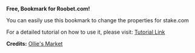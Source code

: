 **Free, Bookmark for Roobet.com!**

You can easily use this bookmark to change the properties for stake.com

For a detailed tutorial on how to use it, please visit: [Tutorial Link](https://t.me/olliesmarket/305)

**Credits:** [Ollie's Market](https://t.me/olliesmarket)

